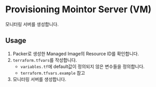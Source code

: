 # Provisioning Mointor Server (VM)
모니터링 서버를 생성합니다.
## Usage
1. Packer로 생성한 Managed Image의 Resource ID를 확인합니다.
2. ```terraform.tfvars```를 작성합니다.
    - ```variables.tf```에 default값이 정의되지 않은 변수들을 정의합니다.
    - ```terraform.tfvars.example``` 참고
3. 모니터링 서버를 생성합니다.